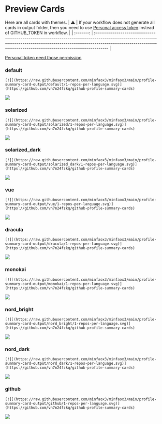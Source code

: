 
# Preview Cards

Here are all cards with themes.
| :warning: | If your workflow does not generate all cards in output folder, then you need to use [Personal access token](https://docs.github.com/en/actions/configuring-and-managing-workflows/creating-and-storing-encrypted-secrets) instead of GITHUB_TOKEN in workflow. |
| :-------: | :------------------------------------------------------------------------------------------------------------------------------------------------------------------------------------------------------------------------------------------------ |

[Personal token need those permission](https://github.com/vn7n24fzkq/github-profile-summary-cards/wiki/Personal-access-token-permissions)


### default


```
[![](https://raw.githubusercontent.com/minfaox3/minfaox3/main/profile-summary-card-output/default/1-repos-per-language.svg)](https://github.com/vn7n24fzkq/github-profile-summary-cards)
```
![](https://raw.githubusercontent.com/minfaox3/minfaox3/main/profile-summary-card-output/default/1-repos-per-language.svg)


### solarized


```
[![](https://raw.githubusercontent.com/minfaox3/minfaox3/main/profile-summary-card-output/solarized/1-repos-per-language.svg)](https://github.com/vn7n24fzkq/github-profile-summary-cards)
```
![](https://raw.githubusercontent.com/minfaox3/minfaox3/main/profile-summary-card-output/solarized/1-repos-per-language.svg)


### solarized_dark


```
[![](https://raw.githubusercontent.com/minfaox3/minfaox3/main/profile-summary-card-output/solarized_dark/1-repos-per-language.svg)](https://github.com/vn7n24fzkq/github-profile-summary-cards)
```
![](https://raw.githubusercontent.com/minfaox3/minfaox3/main/profile-summary-card-output/solarized_dark/1-repos-per-language.svg)


### vue


```
[![](https://raw.githubusercontent.com/minfaox3/minfaox3/main/profile-summary-card-output/vue/1-repos-per-language.svg)](https://github.com/vn7n24fzkq/github-profile-summary-cards)
```
![](https://raw.githubusercontent.com/minfaox3/minfaox3/main/profile-summary-card-output/vue/1-repos-per-language.svg)


### dracula


```
[![](https://raw.githubusercontent.com/minfaox3/minfaox3/main/profile-summary-card-output/dracula/1-repos-per-language.svg)](https://github.com/vn7n24fzkq/github-profile-summary-cards)
```
![](https://raw.githubusercontent.com/minfaox3/minfaox3/main/profile-summary-card-output/dracula/1-repos-per-language.svg)


### monokai


```
[![](https://raw.githubusercontent.com/minfaox3/minfaox3/main/profile-summary-card-output/monokai/1-repos-per-language.svg)](https://github.com/vn7n24fzkq/github-profile-summary-cards)
```
![](https://raw.githubusercontent.com/minfaox3/minfaox3/main/profile-summary-card-output/monokai/1-repos-per-language.svg)


### nord_bright


```
[![](https://raw.githubusercontent.com/minfaox3/minfaox3/main/profile-summary-card-output/nord_bright/1-repos-per-language.svg)](https://github.com/vn7n24fzkq/github-profile-summary-cards)
```
![](https://raw.githubusercontent.com/minfaox3/minfaox3/main/profile-summary-card-output/nord_bright/1-repos-per-language.svg)


### nord_dark


```
[![](https://raw.githubusercontent.com/minfaox3/minfaox3/main/profile-summary-card-output/nord_dark/1-repos-per-language.svg)](https://github.com/vn7n24fzkq/github-profile-summary-cards)
```
![](https://raw.githubusercontent.com/minfaox3/minfaox3/main/profile-summary-card-output/nord_dark/1-repos-per-language.svg)


### github


```
[![](https://raw.githubusercontent.com/minfaox3/minfaox3/main/profile-summary-card-output/github/1-repos-per-language.svg)](https://github.com/vn7n24fzkq/github-profile-summary-cards)
```
![](https://raw.githubusercontent.com/minfaox3/minfaox3/main/profile-summary-card-output/github/1-repos-per-language.svg)

